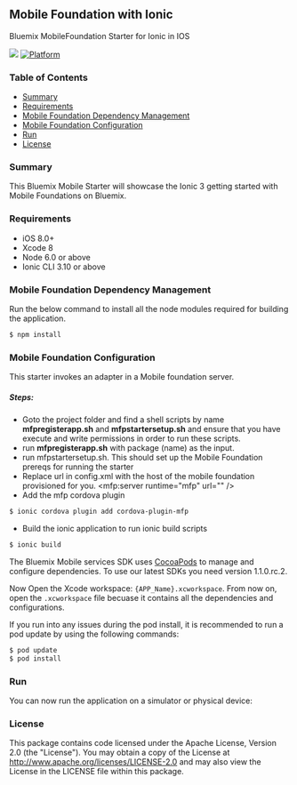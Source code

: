 

## Mobile Foundation with Ionic
Bluemix MobileFoundation Starter for Ionic in IOS

[![](https://img.shields.io/badge/bluemix-powered-blue.svg)](https://bluemix.net)
[![Platform](https://img.shields.io/badge/platform-ios_swift-lightgrey.svg?style=flat)](https://developer.apple.com/swift/)

### Table of Contents
* [Summary](#summary)
* [Requirements](#requirements)
* [Mobile Foundation Dependency Management](#mfpdependencymanagement)
* [Mobile Foundation Configuration](#mfpconfiguration)
* [Run](#run)
* [License](#license)

### Summary
This Bluemix Mobile Starter will showcase the Ionic 3 getting started with Mobile Foundations on Bluemix.

### Requirements
* iOS 8.0+
* Xcode 8
* Node 6.0 or above
* Ionic CLI 3.10 or above

### Mobile Foundation Dependency Management
Run the below command to install all the node modules required for building the application.
```bash
$ npm install
```

### Mobile Foundation Configuration
This starter invokes an adapter in a Mobile foundation server.
##### Steps:
* Goto the project folder and find a shell scripts by name **mfpregisterapp.sh** and **mfpstartersetup.sh** and ensure that you have execute and write permissions in order to run these scripts.
* run **mfpregisterapp.sh** with package (name) as the input.
* run mfpstartersetup.sh. This should set up the Mobile Foundation prereqs for running the starter
* Replace url in config.xml with the host of the mobile foundation provisioned for you. <mfp:server runtime="mfp" url="" />
* Add the mfp cordova plugin
```bash
$ ionic cordova plugin add cordova-plugin-mfp
```
* Build the ionic application to run ionic build scripts
```bash
$ ionic build
```

The Bluemix Mobile services SDK uses [CocoaPods](https://cocoapods.org/) to manage and configure dependencies. To use our latest SDKs you need version 1.1.0.rc.2.


Now Open the Xcode workspace: `{APP_Name}.xcworkspace`. From now on, open the `.xcworkspace` file becuase it contains all the dependencies and configurations.

If you run into any issues during the pod install, it is recommended to run a pod update by using the following commands:

```bash
$ pod update
$ pod install
```



### Run
You can now run the application on a simulator or physical device:




### License
This package contains code licensed under the Apache License, Version 2.0 (the "License"). You may obtain a copy of the License at http://www.apache.org/licenses/LICENSE-2.0 and may also view the License in the LICENSE file within this package.
 

